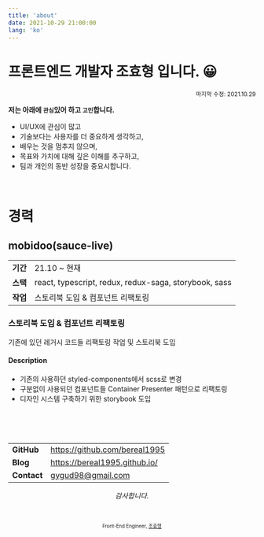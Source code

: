 ```yaml
---
title: 'about'
date: 2021-10-29 21:00:00
lang: 'ko'
---
```


# 프론트엔드 개발자 조효형 입니다. 😀

<div align="right"><sub>마지막 수정: 2021.10.29</sub></div>

**저는 아래에 `관심`있어 하고 `고민`합니다.**

- UI/UX에 관심이 많고
- 기술보다는 사용자를 더 중요하게 생각하고,
- 배우는 것을 멈추지 않으며,
- 목표와 가치에 대해 깊은 이해를 추구하고,
- 팀과 개인의 동반 성장을 중요시합니다.

<br />

# 경력

## mobidoo(sauce-live)

|          |                                                       |
| :------: | ----------------------------------------------------- |
| **기간** | 21.10 ~ 현재                                          |
| **스택** | react, typescript, redux, redux-saga, storybook, sass |
| **작업** | 스토리북 도입 & 컴포넌트 리팩토링                     |

### 스토리북 도입 & 컴포넌트 리팩토링

기존에 있던 레거시 코드들 리팩토링 작업 및 스토리북 도입

#### Description

- 기존의 사용하던 styled-components에서 scss로 변경
- 구분없이 사용되던 컴포넌트들 Container Presenter 패턴으로 리팩토링
- 디자인 시스템 구축하기 위한 storybook 도입

<br />
<br />
<br />

|             |                                 |
| :---------- | ------------------------------- |
| **GitHub**  | <https://github.com/bereal1995> |
| **Blog**    | <https://bereal1995.github.io/> |
| **Contact** | <gygud98@gmail.com>             |

<div align="center" class="final">

_감사합니다._

<br/>

<sub><sup>Front-End Engineer, <a href="https://github.com/bereal1995">조효형</a></sup></sub>

</div>
